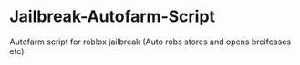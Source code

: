 # Jailbreak-Autofarm-Script
Autofarm script for roblox jailbreak (Auto robs stores and opens breifcases etc)
